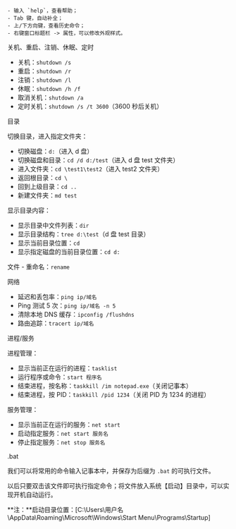 
    - 输入 `help`，查看帮助；
    - Tab 键，自动补全；
    - 上/下方向键，查看历史命令；
    - 右键窗口标题栏 -> 属性，可以修改外观样式。

关机、重启、注销、休眠、定时
*   关机：`shutdown /s`
*   重启：`shutdown /r`
*   注销：`shutdown /l`
*   休眠：`shutdown /h /f`
*   取消关机：`shutdown /a`
*   定时关机：`shutdown /s /t 3600`（3600 秒后关机）

目录

切换目录，进入指定文件夹：

*   切换磁盘：`d:`（进入 d 盘）
*   切换磁盘和目录：`cd /d d:/test`（进入 d 盘 test 文件夹）
*   进入文件夹：`cd \test1\test2`（进入 test2 文件夹）
*   返回根目录：`cd \`
*   回到上级目录：`cd ..`
*   新建文件夹：`md test`

显示目录内容：

*   显示目录中文件列表：`dir`
*   显示目录结构：`tree d:\test`（d 盘 test 目录）
*   显示当前目录位置：`cd`
*   显示指定磁盘的当前目录位置：`cd d:`

文件
    - 重命名：`rename`

网络

*   延迟和丢包率：`ping ip/域名`
*   Ping 测试 5 次：`ping ip/域名 -n 5`
*   清除本地 DNS 缓存：`ipconfig /flushdns`
*   路由追踪：`tracert ip/域名`

进程/服务

进程管理：

*   显示当前正在运行的进程：`tasklist`
*   运行程序或命令：`start 程序名`
*   结束进程，按名称：`taskkill /im notepad.exe`（关闭记事本）
*   结束进程，按 PID：`taskkill /pid 1234`（关闭 PID 为 1234 的进程）

服务管理：

*   显示当前正在运行的服务：`net start`
*   启动指定服务：`net start 服务名`
*   停止指定服务：`net stop 服务名`

.bat 

我们可以将常用的命令输入记事本中，并保存为后缀为 `.bat` 的可执行文件。

以后只要双击该文件即可执行指定命令；将文件放入系统【启动】目录中，可以实现开机自动运行。


**注：**启动目录位置：\[C:\\Users\\用户名\\AppData\\Roaming\\Microsoft\\Windows\\Start Menu\\Programs\\Startup\]